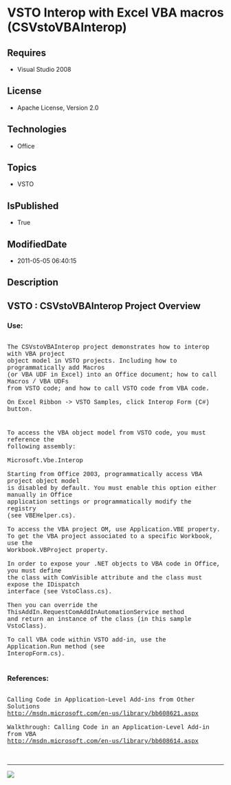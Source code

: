 # VSTO Interop with Excel VBA macros (CSVstoVBAInterop)
## Requires
* Visual Studio 2008
## License
* Apache License, Version 2.0
## Technologies
* Office
## Topics
* VSTO
## IsPublished
* True
## ModifiedDate
* 2011-05-05 06:40:15
## Description

<p style="font-family:Courier New"></p>
<h2>VSTO : CSVstoVBAInterop Project Overview</h2>
<p style="font-family:Courier New"></p>
<h3>Use:</h3>
<p style="font-family:Courier New"><br>
The CSVstoVBAInterop project demonstrates how to interop with VBA project<br>
object model in VSTO projects. Including how to programmatically add Macros<br>
(or VBA UDF in Excel) into an Office document; how to call Macros / VBA UDFs <br>
from VSTO code; and how to call VSTO code from VBA code.<br>
<br>
On Excel Ribbon -&gt; VSTO Samples, click Interop Form (C#) button.<br>
<br>
</p>
<h3></h3>
<p style="font-family:Courier New">To access the VBA object model from VSTO code, you must reference the<br>
following assembly:<br>
<br>
Microsoft.Vbe.Interop<br>
<br>
Starting from Office 2003, programmatically access VBA project object model<br>
is disabled by default. You must enable this option either manually in Office<br>
application settings or programmatically modify the registry<br>
(see VBEHelper.cs).<br>
<br>
To access the VBA project OM, use Application.VBE property.<br>
To get the VBA project associated to a specific Workbook, use the<br>
Workbook.VBProject property.<br>
<br>
In order to expose your .NET objects to VBA code in Office, you must define<br>
the class with ComVisible attribute and the class must expose the IDispatch<br>
interface (see VstoClass.cs).<br>
<br>
Then you can override the ThisAddIn.RequestComAddInAutomationService method <br>
and return an instance of the class (in this sample VstoClass).<br>
<br>
To call VBA code within VSTO add-in, use the Application.Run method (see<br>
InteropForm.cs).<br>
<br>
</p>
<h3>References:</h3>
<p style="font-family:Courier New"><br>
Calling Code in Application-Level Add-ins from Other Solutions<br>
<a target="_blank" href="http://msdn.microsoft.com/en-us/library/bb608621.aspx">http://msdn.microsoft.com/en-us/library/bb608621.aspx</a><br>
<br>
Walkthrough: Calling Code in an Application-Level Add-in from VBA<br>
<a target="_blank" href="http://msdn.microsoft.com/en-us/library/bb608614.aspx">http://msdn.microsoft.com/en-us/library/bb608614.aspx</a><br>
<br>
<br>
</p>
<hr>
<div><a href="http://go.microsoft.com/?linkid=9759640" style="margin-top:3px"><img src="http://bit.ly/onecodelogo">
</a></div>

